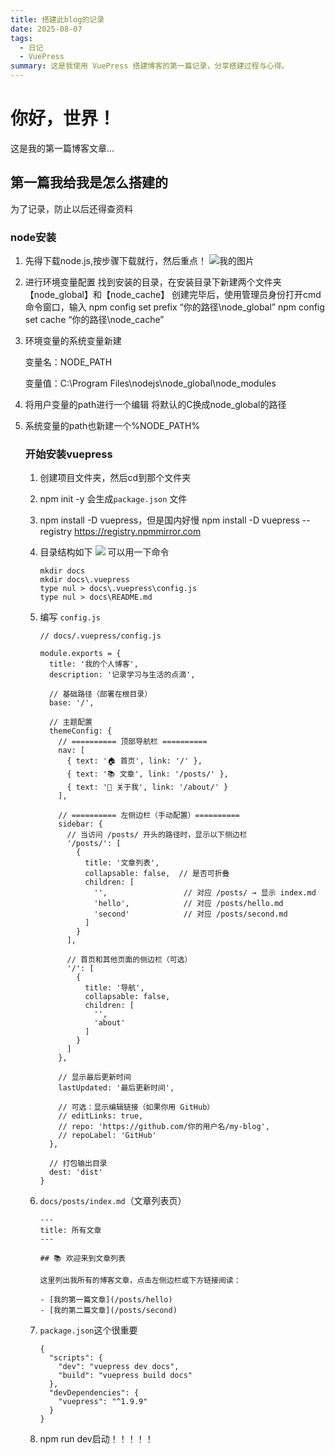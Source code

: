 ```yaml
---
title: 搭建此blog的记录
date: 2025-08-07
tags:
  - 日记
  - VuePress
summary: 这是我使用 VuePress 搭建博客的第一篇记录，分享搭建过程与心得。
---
```


# 你好，世界！

这是我的第一篇博客文章...

## 第一篇我给我是怎么搭建的

为了记录，防止以后还得查资料

### node安装

1. 先得下载node.js,按步骤下载就行，然后重点！
![我的图片](/images/2.png)   
2. 进行环境变量配置
   找到安装的目录，在安装目录下新建两个文件夹【node_global】和【node_cache】
   创建完毕后，使用管理员身份打开cmd命令窗口，输入
   npm config set prefix “你的路径\node_global”
   npm config set cache “你的路径\node_cache”

3. 环境变量的系统变量新建

   变量名：NODE_PATH

   变量值：C:\Program Files\nodejs\node_global\node_modules

4. 将用户变量的path进行一个编辑
   将默认的C换成node_global的路径

5. 系统变量的path也新建一个%NODE_PATH%

   ### 开始安装vuepress

   1. 创建项目文件夹，然后cd到那个文件夹

   2. npm init -y
      会生成`package.json` 文件

   3. npm install -D vuepress，但是国内好慢
      npm install -D vuepress --registry https://registry.npmmirror.com

   4. 目录结构如下
      ![](C:\Users\Administrator\my-blog\docs\image\PixPin_2025-08-07_22-54-08.png)
      可以用一下命令

      ```
      mkdir docs
      mkdir docs\.vuepress
      type nul > docs\.vuepress\config.js
      type nul > docs\README.md
      ```

   5. 编写 `config.js`

      ```
      // docs/.vuepress/config.js
      
      module.exports = {
        title: '我的个人博客',
        description: '记录学习与生活的点滴',
      
        // 基础路径（部署在根目录）
        base: '/',
      
        // 主题配置
        themeConfig: {
          // ========== 顶部导航栏 ==========
          nav: [
            { text: '🏠 首页', link: '/' },
            { text: '📚 文章', link: '/posts/' },
            { text: '👤 关于我', link: '/about/' }
          ],
      
          // ========== 左侧边栏（手动配置）==========
          sidebar: {
            // 当访问 /posts/ 开头的路径时，显示以下侧边栏
            '/posts/': [
              {
                title: '文章列表',
                collapsable: false,  // 是否可折叠
                children: [
                  '',                 // 对应 /posts/ → 显示 index.md
                  'hello',            // 对应 /posts/hello.md
                  'second'            // 对应 /posts/second.md
                ]
              }
            ],
      
            // 首页和其他页面的侧边栏（可选）
            '/': [
              {
                title: '导航',
                collapsable: false,
                children: [
                  '',
                  'about'
                ]
              }
            ]
          },
      
          // 显示最后更新时间
          lastUpdated: '最后更新时间',
      
          // 可选：显示编辑链接（如果你用 GitHub）
          // editLinks: true,
          // repo: 'https://github.com/你的用户名/my-blog',
          // repoLabel: 'GitHub'
        },
      
        // 打包输出目录
        dest: 'dist'
      }
      ```

   6. `docs/posts/index.md`（文章列表页）

      ```
      ---
      title: 所有文章
      ---
      
      ## 📚 欢迎来到文章列表
      
      这里列出我所有的博客文章，点击左侧边栏或下方链接阅读：
      
      - [我的第一篇文章](/posts/hello)
      - [我的第二篇文章](/posts/second)
      ```

   7. `package.json`这个很重要

      ```
      {
        "scripts": {
          "dev": "vuepress dev docs",
          "build": "vuepress build docs"
        },
        "devDependencies": {
          "vuepress": "^1.9.9"
        }
      }
      ```

   8. npm run dev启动！！！！！

   

